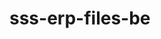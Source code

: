 # sss-erp-files-be

<!-- Security scan triggered at 2025-09-02 00:40:56 -->

<!-- Security scan triggered at 2025-09-09 05:29:05 -->

<!-- Security scan triggered at 2025-09-28 15:31:57 -->
